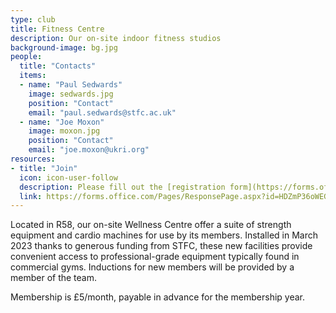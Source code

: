 ```yaml
---
type: club
title: Fitness Centre
description: Our on-site indoor fitness studios
background-image: bg.jpg
people:
  title: "Contacts"
  items:
  - name: "Paul Sedwards"
    image: sedwards.jpg
    position: "Contact"
    email: "paul.sedwards@stfc.ac.uk"
  - name: "Joe Moxon"
    image: moxon.jpg
    position: "Contact"
    email: "joe.moxon@ukri.org"
resources:
- title: "Join"
  icon: icon-user-follow
  description: Please fill out the [registration form](https://forms.office.com/Pages/ResponsePage.aspx?id=HDZmP36oWEGPYZnoLbPKyH83nh8ZbexGvWwWS_bVVP9URUlSOUcxSklET0ZXWjBZSUVGN1BMVk5TWSQlQCN0PWcu) to begin the process of joining the club and gain access to the facilities. All new members will be required to undergo some level of induction session before using the equipment. For informal enquiries contact one of the representatives listed above.
  link: https://forms.office.com/Pages/ResponsePage.aspx?id=HDZmP36oWEGPYZnoLbPKyH83nh8ZbexGvWwWS_bVVP9URUlSOUcxSklET0ZXWjBZSUVGN1BMVk5TWSQlQCN0PWcu
---
```


Located in R58, our on-site Wellness Centre offer a suite of strength equipment and cardio machines for use by its members. Installed in March 2023 thanks to generous funding from STFC, these new facilities provide convenient access to professional-grade equipment typically found in commercial gyms. Inductions for new members will be provided by a member of the team.

Membership is £5/month, payable in advance for the membership year.

